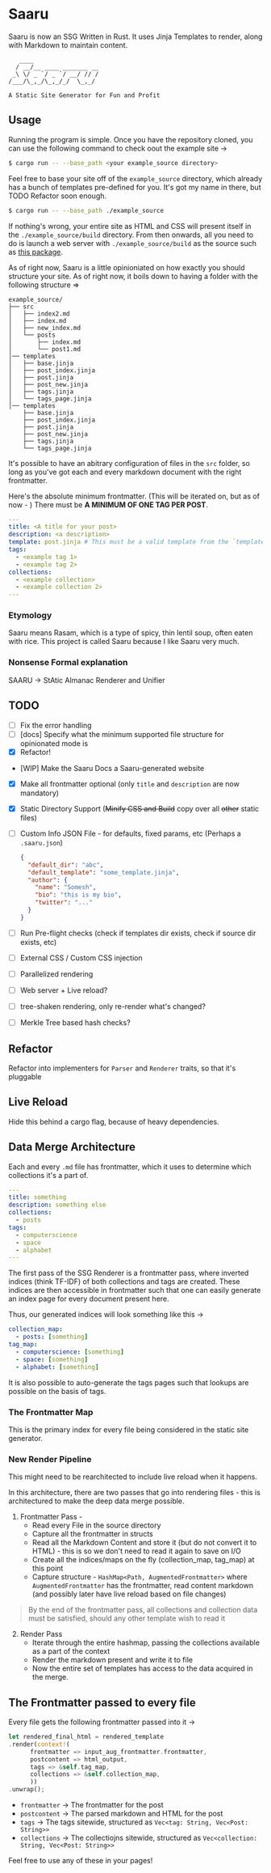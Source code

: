 # Saaru

Saaru is now an SSG Written in Rust. It uses Jinja Templates to render, along with Markdown to maintain content.

```
   ____
  / __/__ ____ _______ __
 _\ \/ _ `/ _ `/ __/ // /
/___/\_,_/\_,_/_/  \_,_/

A Static Site Generator for Fun and Profit
```

## Usage

Running the program is simple. Once you have the repository cloned, you can use the following command to check oout the example site ->

```bash
$ cargo run -- --base_path <your example_source directory>
```

Feel free to base your site off of the `example_source` directory, which already has a bunch of templates pre-defined for you. It's got my name in there, but TODO Refactor soon enough.

```bash
$ cargo run -- --base_path ./example_source
```

If nothing's wrong, your entire site as HTML and CSS will present itself in the `./example_source/build` directory. From then onwards, all you need to do is launch a web server with `./example_source/build` as the source such as [this package](https://www.npmjs.com/package/serve).

As of right now, Saaru is a little opinioniated on how exactly you should structure your site. As of right now, it boils down to having a folder with the following structure =>

```
example_source/
├── src
│   ├── index2.md
│   ├── index.md
│   ├── new_index.md
│   └── posts
│       ├── index.md
│       └── post1.md
│── templates
│   ├── base.jinja
│   ├── post_index.jinja
│   ├── post.jinja
│   ├── post_new.jinja
│   ├── tags.jinja
│   └── tags_page.jinja
│── templates
    ├── base.jinja
    ├── post_index.jinja
    ├── post.jinja
    ├── post_new.jinja
    ├── tags.jinja
    └── tags_page.jinja
```

It's possible to have an abitrary configuration of files in the `src` folder, so long as you've got each and every markdown document with the right frontmatter.

Here's the absolute minimum frontmatter. (This will be iterated on, but as of now - ) There must be **A MINIMUM OF ONE TAG PER POST**.

```yaml
---
title: <A title for your post>
description: <a description>
template: post.jinja # This must be a valid template from the `templates` directory
tags:
  - <example tag 1>
  - <example tag 2>
collections:
  - <example collection>
  - <example collection 2>
---
```

### Etymology

Saaru means Rasam, which is a type of spicy, thin lentil soup, often eaten with rice. This project is called Saaru because I like Saaru very much.

### Nonsense Formal explanation

SAARU -> StAtic Almanac Renderer and Unifier

## TODO

- [ ] Fix the error handling
- [ ] [docs] Specify what the minimum supported file structure for opinionated mode is
- [x] Refactor!
- [WIP] Make the Saaru Docs a Saaru-generated website
- [x] Make all frontmatter optional (only `title` and `description` are now mandatory)
- [x] Static Directory Support (~~Minify CSS and Build~~ copy over all ~~other~~ static files)

- [ ] Custom Info JSON File - for defaults, fixed params, etc (Perhaps a `.saaru.json`)

  ```json
  {
    "default_dir": "abc",
    "default_template": "some_template.jinja",
    "author": {
      "name": "Somesh",
      "bio": "this is my bio",
      "twitter": "..."
    }
  }
  ```

- [ ] Run Pre-flight checks (check if templates dir exists, check if source dir exists, etc)
- [ ] External CSS / Custom CSS injection
- [ ] Parallelized rendering
- [ ] Web server + Live reload?
- [ ] tree-shaken rendering, only re-render what's changed?
- [ ] Merkle Tree based hash checks?

## Refactor

Refactor into implementers for `Parser` and `Renderer` traits, so that it's pluggable

## Live Reload

Hide this behind a cargo flag, because of heavy dependencies.

## Data Merge Architecture

Each and every `.md` file has frontmatter, which it uses to determine which collections it's a part of.

```yaml
---
title: something
description: something else
collections:
  - posts
tags:
  - computerscience
  - space
  - alphabet
---
```

The first pass of the SSG Renderer is a frontmatter pass, where inverted indices (think TF-IDF) of both collections and tags are created. These indices are then accessible in frontmatter such that one can easily generate an index page for every document present here.

Thus, our generated indices will look something like this ->

```yaml
collection_map:
  - posts: [something]
tag_map:
  - computerscience: [something]
  - space: [something]
  - alphabet: [something]
```

It is also possible to auto-generate the tags pages such that lookups are possible on the basis of tags.

### The Frontmatter Map

This is the primary index for every file being considered in the static site generator.

### New Render Pipeline

This might need to be rearchitected to include live reload when it happens.

In this architecture, there are two passes that go into rendering files - this is architectured to make the deep data merge possible.

1. Frontmatter Pass -
   - Read every File in the source directory
   - Capture all the frontmatter in structs
   - Read all the Markdown Content and store it (but do not convert it to HTML) - this is so we don't need to read it again to save on I/O
   - Create all the indices/maps on the fly (collection_map, tag_map) at this point
   - Capture structure - `HashMap<Path, AugmentedFrontmatter>` where `AugmentedFrontmatter` has the frontmatter, read content markdown (and possibly later have live reload based on file changes)

> By the end of the frontmatter pass, all collections and collection data must be satisfied, should any other template wish to read it

2. Render Pass
   - Iterate through the entire hashmap, passing the collections available as a part of the context
   - Render the markdown present and write it to file
   - Now the entire set of templates has access to the data acquired in the merge.

## The Frontmatter passed to every file

Every file gets the following frontmatter passed into it ->

```rust
let rendered_final_html = rendered_template
.render(context!(
      frontmatter => input_aug_frontmatter.frontmatter,
      postcontent => html_output,
      tags => &self.tag_map,
      collections => &self.collection_map,
      ))
.unwrap();
```

- `frontmatter` -> The frontmatter for the post
- `postcontent` -> The parsed markdown and HTML for the post
- `tags` -> The tags sitewide, structured as `Vec<tag: String, Vec<Post: String>>`
- `collections` -> The collectiojns sitewide, structured as `Vec<collection: String, Vec<Post: String>>`

Feel free to use any of these in your pages!
